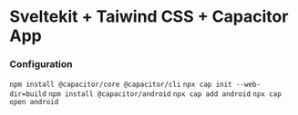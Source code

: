 # Sveltekit + Taiwind CSS + Capacitor App

### Configuration

`npm install @capacitor/core @capacitor/cli`
`npx cap init --web-dir=build`
`npm install @capacitor/android`
`npx cap add android`
`npx cap open android`
